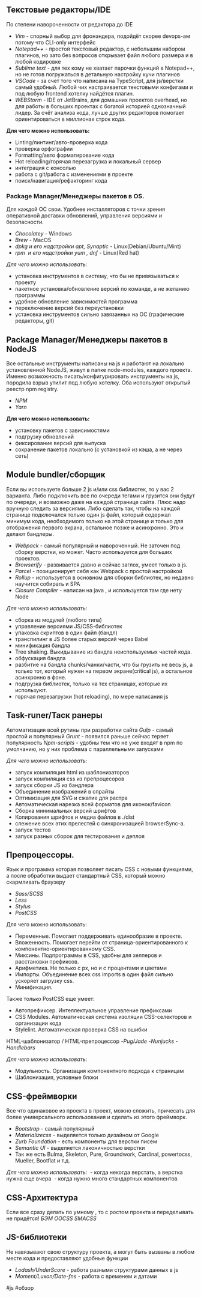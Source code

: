 ## Текстовые редакторы/IDE

По степени навороченности от редактора до IDE
- *Vim* - спорный выбор для фронэндера, подойдёт скорее devops-ам потому что CLI-only интерфейс
- *Notepad++* - простой текстовый редактор, с небольшим набором плагинов, но зато без вопросов открывает файл любого размера и в любой кодировке
- *Sublime text* - для тех кому не хватает парочки функций в Notepad++, но не готов погружаться в детальную настройку кучи плагинов
- *VSCode* - за счет того что написана на TypeScript, для js/верстки самый удобный. Любой чих настраивается текстовыми конфигами и под любую frontend хотелку найдётся плагин.
- *WEBStorm* - IDE от JetBrains, для домашних проектов overhead, но для работы в больших проектах с богатой историей однозначный лидер. За счёт анализа кода, лучше других редакторов помогает ориентироваться в миллионах строк кода.

**Для чего можно использовать:**
- Linting/линтинг/авто-проверка кода
- проверка орфографии
- Formatting/авто форматирование кода
- Hot reloading/горячая перезагрузка и локальный сервер
- интеграция с консолью
- работа с git/работа с изменениями в проекте
- поиск/навигация/рефакторинг кода


### Package Manager/Менеджеры пакетов в OS.

Для каждой ОС свои. Удобнее инсталляторов с точки зрения оперативной доставки обновлений, управления версиями и безопасности.
- *Chocolatey* - Windows
- *Brew* - MacOS
- *dpkg и его надстройки apt, Synaptic* - Linux(Debian/Ubuntu/Mint)
- *rpm  и его надстройки yum , dnf* - Linux(Red hat)


*Для чего можно использовать:*
- установка инструментов в систему, что бы не привязываться к проекту
- пакетное установка/обновление версий по команде, а не желанию программы
- удобное обновление зависимостей программа
- переключение версий без переустановки
- установка инструментов сильно завязанных на ОС (графические редакторы, git)
 

## Package Manager/Менеджеры пакетов в NodeJS
Все остальные инструменты написаны на js и работают на локально установленной NodeJS, живут в папке node-modules, каждого проекта.
Именно возможность писать/конфигурировать инструменты на js, породила взрыв утилит под любую хотелку. Оба используют открытый реестр npm registry.
- *NPM*
- *Yarn*

**Для чего можно использовать:**
- установку пакетов с зависимостями
- подгрузку обновлений
- фиксирование версий для выпуска
- сохранение пакетов локально (c установкой из кэша, а не через сеть)
  

## Module bundler/сборщик
Если вы используете больше 2 js и/или css библиотек, то у вас 2 варианта. Либо подключить все по очереди тегами и грузится они будут по очереди, и возможно даже на каждой странице сайта. Плюс надо вручную следить за версиями.
Либо сделать так, чтобы на каждой странице подключался только один js файл, который содержал минимум кода, необходимого только на этой странице и только для отображения первого экрана, остальное позже и асинхронно. Это и делают бандлеры.
- *Webpack* - самый популярный и навороченный. Не заточен под сборку верстки, но может. Часто используется для больших проектов.
- *Browserify* - развивается давно и сейчас заглох, умеет только в js.
- *Parcel* - позиционирует себя как Webpack с простой настройкой
- *Rollup* - используется в основном для сборки библиотек, но недавно научится собирать и SPA
- *Closure Compiler* - написан на java , и используется там где нету Node

*Для чего можно использовать:*
- сборка из модулей (любого типа)
- управление версиями JS/CSS-библиотек
- упаковка скриптов в один файл (бандл)
- транспилинг в JS более старых версий через Babel
- минификация бандла
- Tree shaking. Выкидывание из бандла неиспользуемых частей кода.
- обфускация бандла
- разбитие на бандла сhunks/чанки/части, что бы грузить не весь js, а только тот, который нужен на первом экране(critical js), а остальное асинхронно в фоне.
- подгрузка библиотек, только на тех страницах, которые их используют.
- горячая перезагрузки (hot reloading), по мере написания js


## Task-runer/Таск ранеры
Автоматизация всей рутины при разработки сайта
*Gulp* - самый простой и популярный
*Grunt* - появился раньше сейчас теряет популярность
*Npm-scripts* - удобны тем что не уже входят в npm по умолчанию, но у них проблема с параллельными запусками
 

*Для чего можно использовать:*

- запуск компиляция html из шаблонизаторов
- запуск компиляция css из препроцесоров
- запуск сборки JS из бандлера
- Объединение изображений в спрайты
- Оптимизация для SVG и сжатие для растра
- Автоматическая нарезка всей форматов для иконок/favicon
- Сборка минимальных версий шрифтов
- Копирования шрифтов и медиа файлов в ./dist
- слежение всех этих прелестей с синхронизацией browserSync-а.
- запуск тестов
- запуск разных сборок для тестирования и деплоя
  

## Препроцессоры.
Язык и программа которая позволяет писать CSS с новыми функциями, а после обработки выдает стандартный CSS, который можно скармливать браузеру
- *Sass/SCSS*
- *Less*
- *Stylus*
- *PostCSS*

Для чего можно использовать:
- Переменные. Помогает поддерживать единообразие в проекте.
- Вложенность. Помогает перейти от страница-ориентированного к компонентно-ориентированному CSS.
- Миксины. Подпрограммы в CSS, удобны для хелперов и расстановки префиксов.
- Арифметика. Не только с px, но и с процентами и цветами
- Импорты. Объединение всех css imports в один файл сильно ускоряет загрузку css.
- Минификация.

Также только PostCSS еще умеет:
- Автопрефиксер. Интеллектуальное управление префиксами
- CSS Modules. Автоматическая система изоляции CSS-селекторов и организации кода
- Stylelint. Автоматическая проверка CSS на ошибки

HTML-шаблонизатор / HTML-препроцессор
-*Pug/Jade*
-*Nunjucks*
-*Handlebars*

*Для чего можно использовать:*
- Модульность. Организация компонентного подхода к страницам
- Шаблонизация, условные блоки


## CSS-фреймворки

Все что одинаковое из проекта в проект, можно сложить, причесать для более универсального использования и сделать из этого фреймворк.
- *Bootstrap* - самый популярный
- *Materializecss* - выделяется только дизайном от Google
- *Zurb Foundation* - есть компоненты для верстки писем
- *Semantic UI* - выделяется лаконичностью верстки
- Так же есть Bulma, Skeleton, Pure, Groundwork, Cardinal, powertocss, Mueller, Bootflat и т.д.

*Для чего можно использовать:*
 - когда некогда верстать, а верстка нужна еще вчера
 - когда нужно много стандартных компонентов
  
  
## CSS-Архитектура
Если все сразу делать по умному , то с ростом проекта и переделывать не придётся!
*БЭМ*
*OOCSS*
*SMACSS*
  

## JS-библиотеки
Не навязывают свою структуру проекта, а могут быть вызваны в любом месте кода и предоставляют удобные функции
- *Lodash/UnderScore* - работа разными структурами данных в js
- *Moment/Luxon/Date-fns* - работа с временем и датами
 
#js #обзор   
